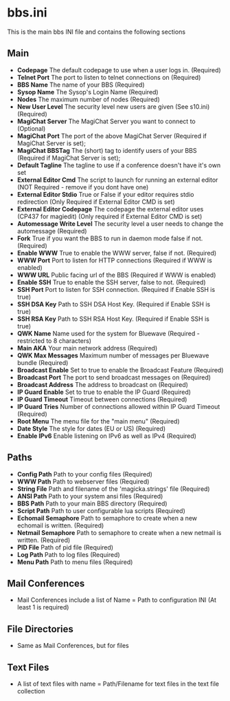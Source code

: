 # bbs.ini

This is the main bbs INI file and contains the following sections

## Main
 * **Codepage** The default codepage to use when a user logs in. (Required)
 * **Telnet Port** The port to listen to telnet connections on (Required)
 * **BBS Name** The name of your BBS (Required)
 * **Sysop Name** The Sysop's Login Name (Required)
 * **Nodes** The maximum number of nodes (Required)
 * **New User Level** The security level new users are given (See s10.ini) (Required)
 * **MagiChat Server** The MagiChat Server you want to connect to (Optional)
 * **MagiChat Port** The port of the above MagiChat Server (Required if MagiChat Server is set);
 * **MagiChat BBSTag** The (short) tag to identify users of your BBS (Required if MagiChat Server is set);
 * **Default Tagline** The tagline to use if a conference doesn't have it's own set
 * **External Editor Cmd** The script to launch for running an external editor (NOT Required - remove if you dont have one)
 * **External Editor Stdio** True or False if your editor requires stdio redirection (Only Required if External Editor CMD is set)
 * **External Editor Codepage** The codepage the external editor uses (CP437 for magiedit) (Only required if External Editor CMD is set)
 * **Automessage Write Level** The security level a user needs to change the automessage (Required)
 * **Fork** True if you want the BBS to run in daemon mode false if not. (Required)
 * **Enable WWW** True to enable the WWW server, false if not. (Required)
 * **WWW Port** Port to listen for HTTP connections (Required if WWW is enabled)
 * **WWW URL** Public facing url of the BBS (Required if WWW is enabled)
 * **Enable SSH** True to enable the SSH server, false to not. (Required)
 * **SSH Port** Port to listen for SSH connection. (Required if Enable SSH is true)
 * **SSH DSA Key** Path to SSH DSA Host Key. (Required if Enable SSH is true)
 * **SSH RSA Key** Path to SSH RSA Host Key. (Required if Enable SSH is true)
 * **QWK Name** Name used for the system for Bluewave (Required - restricted to 8 characters)
 * **Main AKA** Your main network address (Required)
 * **QWK Max Messages** Maximum number of messages per Bluewave bundle (Required)
 * **Broadcast Enable** Set to true to enable the Broadcast Feature (Required)
 * **Broadcast Port** The port to send broadcast messages on (Required)
 * **Broadcast Address** The address to broadcast on (Required)
 * **IP Guard Enable** Set to true to enable the IP Guard (Required)
 * **IP Guard Timeout** Timeout between connections (Required)
 * **IP Guard Tries** Number of connections allowed within IP Guard Timeout (Required)
 * **Root Menu** The menu file for the "main menu" (Required)
 * **Date Style** The style for dates (EU or US) (Required)
 * **Enable IPv6** Enable listening on IPv6 as well as IPv4 (Required)

## Paths
 * **Config Path** Path to your config files (Required)
 * **WWW Path** Path to webserver files (Required)
 * **String File** Path and filename of the 'magicka.strings' file (Required)
 * **ANSI Path** Path to your system ansi files (Required)
 * **BBS Path** Path to your main BBS directory (Required)
 * **Script Path** Path to user configurable lua scripts (Required)
 * **Echomail Semaphore** Path to semaphore to create when a new echomail is written. (Required)
 * **Netmail Semaphore** Path to semaphore to create when a new netmail is written. (Required)
 * **PID File** Path of pid file (Required)
 * **Log Path** Path to log files (Required)
 * **Menu Path** Path to menu files (Required)

## Mail Conferences
 * Mail Conferences include a list of Name = Path to configuration INI (At least 1 is required)

## File Directories
 * Same as Mail Conferences, but for files
 
## Text Files
 * A list of text files with name = Path/Filename for text files in the text file collection
